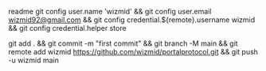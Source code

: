 readme
git config user.name 'wizmid' && git config user.email wizmid92@gmail.com && git config credential.${remote}.username wizmid && git config credential.helper store

git add . && git commit -m "first commit" && git branch -M main && git remote add wizmid https://github.com/wizmid/portalprotocol.git && git push -u wizmid main

